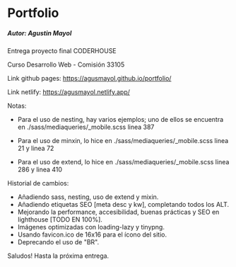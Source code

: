 # Portfolio

##### Autor: Agustin Mayol

Entrega proyecto final CODERHOUSE

Curso Desarrollo Web - Comisión 33105

Link github pages: https://agusmayol.github.io/portfolio/

Link netlify: https://agusmayol.netlify.app/

Notas:
- Para el uso de nesting, hay varios ejemplos; uno de ellos se encuentra en ./sass/mediaqueries/_mobile.scss linea 387

- Para el uso de minxin, lo hice en ./sass/mediaqueries/_mobile.scss linea 21 y linea 72

- Para el uso de extend, lo hice en ./sass/mediaqueries/_mobile.scss linea 286 y linea 410

Historial de cambios:
- Añadiendo sass, nesting, uso de extend y mixin.
- Añadiendo etiquetas SEO [meta desc y kw], completando todos los ALT.
- Mejorando la performance, accesibilidad, buenas prácticas y SEO en lighthouse [TODO EN 100%].
- Imágenes optimizadas con loading-lazy y tinypng.
- Usando favicon.ico de 16x16 para el ícono del sitio.
- Deprecando el uso de "BR".

Saludos! Hasta la próxima entrega.
